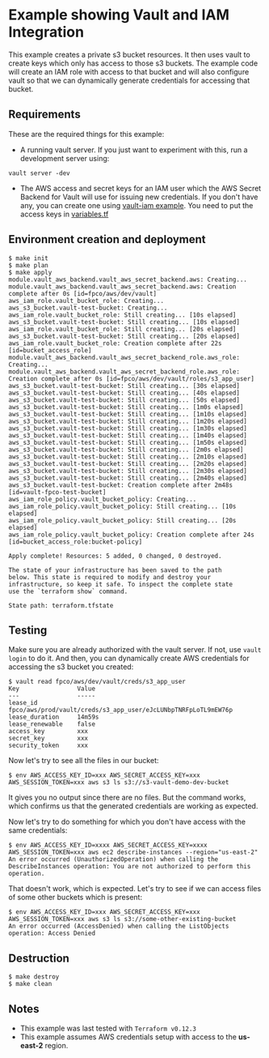 # Example showing Vault and IAM Integration

This example creates a private s3 bucket resources. It then uses vault
to create keys which only has access to those s3 buckets. The example
code will create an IAM role with access to that bucket and will also
configure vault so that we can dynamically generate credentials for
accessing that bucket.

## Requirements

These are the required things for this example:

* A running vault server. If you just want to experiment with this,
  run a development server using:

``` shellsession
vault server -dev
```

* The AWS access and secret keys for an IAM user which the AWS Secret
  Backend for Vault will use for issuing new credentials. If you don't
  have any, you can create one using [vault-iam
  example](../vault-iam). You need to put the access keys in
  [variables.tf](./variables.tf)


## Environment creation and deployment

``` shellsession
$ make init
$ make plan
$ make apply
module.vault_aws_backend.vault_aws_secret_backend.aws: Creating...
module.vault_aws_backend.vault_aws_secret_backend.aws: Creation complete after 0s [id=fpco/aws/dev/vault]
aws_iam_role.vault_bucket_role: Creating...
aws_s3_bucket.vault-test-bucket: Creating...
aws_iam_role.vault_bucket_role: Still creating... [10s elapsed]
aws_s3_bucket.vault-test-bucket: Still creating... [10s elapsed]
aws_iam_role.vault_bucket_role: Still creating... [20s elapsed]
aws_s3_bucket.vault-test-bucket: Still creating... [20s elapsed]
aws_iam_role.vault_bucket_role: Creation complete after 22s [id=bucket_access_role]
module.vault_aws_backend.vault_aws_secret_backend_role.aws_role: Creating...
module.vault_aws_backend.vault_aws_secret_backend_role.aws_role: Creation complete after 0s [id=fpco/aws/dev/vault/roles/s3_app_user]
aws_s3_bucket.vault-test-bucket: Still creating... [30s elapsed]
aws_s3_bucket.vault-test-bucket: Still creating... [40s elapsed]
aws_s3_bucket.vault-test-bucket: Still creating... [50s elapsed]
aws_s3_bucket.vault-test-bucket: Still creating... [1m0s elapsed]
aws_s3_bucket.vault-test-bucket: Still creating... [1m10s elapsed]
aws_s3_bucket.vault-test-bucket: Still creating... [1m20s elapsed]
aws_s3_bucket.vault-test-bucket: Still creating... [1m30s elapsed]
aws_s3_bucket.vault-test-bucket: Still creating... [1m40s elapsed]
aws_s3_bucket.vault-test-bucket: Still creating... [1m50s elapsed]
aws_s3_bucket.vault-test-bucket: Still creating... [2m0s elapsed]
aws_s3_bucket.vault-test-bucket: Still creating... [2m10s elapsed]
aws_s3_bucket.vault-test-bucket: Still creating... [2m20s elapsed]
aws_s3_bucket.vault-test-bucket: Still creating... [2m30s elapsed]
aws_s3_bucket.vault-test-bucket: Still creating... [2m40s elapsed]
aws_s3_bucket.vault-test-bucket: Creation complete after 2m48s [id=vault-fpco-test-bucket]
aws_iam_role_policy.vault_bucket_policy: Creating...
aws_iam_role_policy.vault_bucket_policy: Still creating... [10s elapsed]
aws_iam_role_policy.vault_bucket_policy: Still creating... [20s elapsed]
aws_iam_role_policy.vault_bucket_policy: Creation complete after 24s [id=bucket_access_role:bucket-policy]

Apply complete! Resources: 5 added, 0 changed, 0 destroyed.

The state of your infrastructure has been saved to the path
below. This state is required to modify and destroy your
infrastructure, so keep it safe. To inspect the complete state
use the `terraform show` command.

State path: terraform.tfstate
```

## Testing

Make sure you are already authorized with the vault server. If not,
use `vault login` to do it. And then, you can dynamically create AWS
credentials for accessing the s3 bucket you created:

``` shellsession
$ vault read fpco/aws/dev/vault/creds/s3_app_user
Key                Value
---                -----
lease_id           fpco/aws/prod/vault/creds/s3_app_user/eJcLUNbpTNRFpLoTL9mEW76p
lease_duration     14m59s
lease_renewable    false
access_key         xxx
secret_key         xxx
security_token     xxx
```

Now let's try to see all the files in our bucket:

``` shellsession
$ env AWS_ACCESS_KEY_ID=xxx AWS_SECRET_ACCESS_KEY=xxx AWS_SESSION_TOKEN=xxx aws s3 ls s3://s3-vault-demo-dev-bucket
```

It gives you no output since there are no files. But the command
works, which confirms us that the generated credentials are working as
expected.

Now let's try to do something for which you don't have access with the
same credentials:

``` shellsession
$ env AWS_ACCESS_KEY_ID=xxxx AWS_SECRET_ACCESS_KEY=xxxx AWS_SESSION_TOKEN=xxx aws ec2 describe-instances --region="us-east-2"
An error occurred (UnauthorizedOperation) when calling the DescribeInstances operation: You are not authorized to perform this operation.
```

That doesn't work, which is expected. Let's try to see if we can
access files of some other buckets which is present:

``` shellsession
$ env AWS_ACCESS_KEY_ID=xxx AWS_SECRET_ACCESS_KEY=xxx AWS_SESSION_TOKEN=xxx aws s3 ls s3://some-other-existing-bucket
An error occurred (AccessDenied) when calling the ListObjects operation: Access Denied
```

## Destruction

``` shellsession
$ make destroy
$ make clean
```

## Notes

- This example was last tested with `Terraform v0.12.3`
- This example assumes AWS credentials setup with access to the **us-east-2** region.
